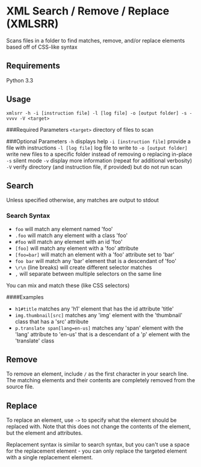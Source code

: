 # XML Search / Remove / Replace (XMLSRR)
Scans files in a folder to find matches, remove, and/or replace elements based off of CSS-like syntax

## Requirements
Python 3.3

## Usage
`xmlsrr -h -i [instruction file] -l [log file] -o [output folder] -s -vvvv -V <target>`

###Required Parameters
`<target>` directory of files to scan

###Optional Parameters
`-h` displays help
`-i [instruction file]` provide a file with instructions
`-l [log file]` log file to write to
`-o [output folder]` write new files to a specific folder instead of removing o replacing in-place
`-s` silent mode
`-v` display more information (repeat for additional verbosity)
`-V` verify directory (and instruction file, if provided) but do not run scan

## Search
Unless specified otherwise, any matches are output to stdout

### Search Syntax
* `foo` will match any element named 'foo'
* `.foo` will match any element with a class 'foo'
* `#foo` will match any element with an id 'foo'
* `[foo]` will match any element with a 'foo' attribute
* `[foo=bar]` will match an element with a 'foo' attribute set to 'bar'
* `foo bar` will match any 'bar' element that is a descendant of 'foo'
* `\r\n` (line breaks) will create different selector matches
* `,` will separate between multiple selectors on the same line

You can mix and match these (like CSS selectors)

####Examples
* `h1#title` matches any 'h1' element that has the id attribute 'title'
* `img.thumbnail[src]` matches any 'img' element with the 'thumbnail' class that has a 'src' attribute
* `p.translate span[lang=en-us]` matches any 'span' element with the 'lang' attribute to 'en-us' that is a descendant
  of a 'p' element with the 'translate' class

## Remove
To remove an element, include `/` as the first character in your search line. The matching elements and their contents
are completely removed from the source file.

## Replace
To replace an element, use `->` to specify what the element should be replaced with. Note that this does not change the
contents of the element, but the element and attributes.

Replacement syntax is similar to search syntax, but you can't use a space for the replacement element - you can only
replace the targeted element with a single replacement element.
